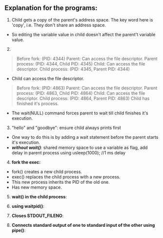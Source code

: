 ## Explanation for the programs:

1. Child gets a copy of the parent's address space. The key word here is 'copy', i.e. They don't share an address space. 
* So editing the variable value in child doesn't affect the parent't variable value.

2. 
> Before fork: (PID: 4344)
Parent: Can access the file descriptor.
Parent process: (PID: 4344, Child PID: 4345)
Child: Can access the file descriptor.
Child process: (PID: 4345, Parent PID: 4344)

* Child can access the file descriptor.


> Before fork: (PID: 4863)
Parent: Can access the file descriptor.
Parent process: (PID: 4863, Child PID: 4864)
Child: Can access the file descriptor.
Child process: (PID: 4864, Parent PID: 4863)
Child has finished it's process.

* The wait(NULL) command forces parent to wait till child finishes it's execution.

3. "hello" and "goodbye": ensure child always prints first
* One way to do this is by adding a wait statement before the parent starts it's execution.
* **_without wait()_**: shared memory space to use a variable as flag, add delay in parent process using usleep(1000); //1 ms delay

4. **fork the exec:**
* fork() creates a new child process.
* exec() replaces the child process with a new process.
* This new process inherits the PID of the old one.
* Has new memory space.

5. **wait() in the child process**:

6. **using waitpid()**:

7. **Closes STDOUT_FILENO**:


8. **Connects standard output of one to standard input of the other using pipe()**:

